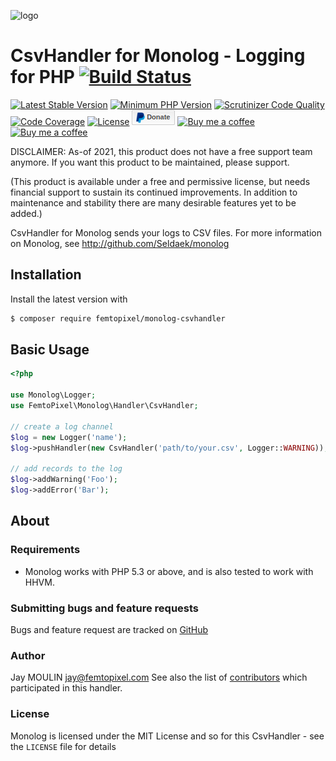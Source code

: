 ![logo](logo.png)

# CsvHandler for Monolog - Logging for PHP [![Build Status](https://scrutinizer-ci.com/g/femtopixel/monolog-csvhandler/badges/build.png?b=master)](https://scrutinizer-ci.com/g/femtopixel/monolog-csvhandler/build-status/master)

[![Latest Stable Version](https://img.shields.io/packagist/v/femtopixel/monolog-csvhandler.svg)](https://packagist.org/packages/femtopixel/monolog-csvhandler)
[![Minimum PHP Version](https://img.shields.io/badge/php-%3E%3D%207.2-8892BF.svg?style=flat-square)](https://php.net/)
[![Scrutinizer Code Quality](https://scrutinizer-ci.com/g/femtopixel/monolog-csvhandler/badges/quality-score.png?b=master)](https://scrutinizer-ci.com/g/femtopixel/monolog-csvhandler/?branch=master)
[![Code Coverage](https://scrutinizer-ci.com/g/femtopixel/monolog-csvhandler/badges/coverage.png?b=master)](https://scrutinizer-ci.com/g/femtopixel/monolog-csvhandler/?branch=master)
[![License](https://poser.pugx.org/femtopixel/monolog-csvhandler/license)](https://packagist.org/packages/femtopixel/monolog-csvhandler)
[![PayPal donation](https://github.com/jaymoulin/jaymoulin.github.io/raw/master/ppl.png "PayPal donation")](https://www.paypal.me/jaymoulin)
[![Buy me a coffee](https://www.buymeacoffee.com/assets/img/custom_images/orange_img.png "Buy me a coffee")](https://www.buymeacoffee.com/jaymoulin)
[![Buy me a coffee](https://ko-fi.com/img/githubbutton_sm.svg "Buy me a coffee")](https://www.ko-fi.com/jaymoulin)

DISCLAIMER: As-of 2021, this product does not have a free support team anymore. If you want this product to be maintained, please support.

(This product is available under a free and permissive license, but needs financial support to sustain its continued improvements. In addition to maintenance and stability there are many desirable features yet to be added.)

CsvHandler for Monolog sends your logs to CSV files. For more information on Monolog, see http://github.com/Seldaek/monolog

## Installation

Install the latest version with

```bash
$ composer require femtopixel/monolog-csvhandler
```

## Basic Usage

```php
<?php

use Monolog\Logger;
use FemtoPixel\Monolog\Handler\CsvHandler;

// create a log channel
$log = new Logger('name');
$log->pushHandler(new CsvHandler('path/to/your.csv', Logger::WARNING));

// add records to the log
$log->addWarning('Foo');
$log->addError('Bar');
```

## About

### Requirements

- Monolog works with PHP 5.3 or above, and is also tested to work with HHVM.

### Submitting bugs and feature requests

Bugs and feature request are tracked on [GitHub](https://github.com/fmetopixel/monolog-csvhandler/issues)

### Author

Jay MOULIN <jay@femtopixel.com>
See also the list of [contributors](https://github.com/femtopixel/monolog-csvhandler/contributors) which participated in this handler.

### License

Monolog is licensed under the MIT License and so for this CsvHandler - see the `LICENSE` file for details
